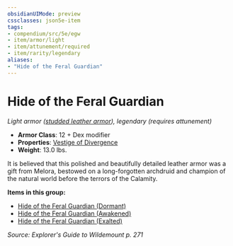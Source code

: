```yaml
---
obsidianUIMode: preview
cssclasses: json5e-item
tags:
- compendium/src/5e/egw
- item/armor/light
- item/attunement/required
- item/rarity/legendary
aliases: 
- "Hide of the Feral Guardian"
---
```

# Hide of the Feral Guardian
*Light armor ([studded leather armor](Mechanics/items/studded-leather-armor.md)), legendary (requires attunement)*  

- **Armor Class**: 12 + Dex modifier
- **Properties**: [Vestige of Divergence](Mechanics/Rules/item-properties.md#Vestige%20of%20Divergence)
- **Weight**: 13.0 lbs.

It is believed that this polished and beautifully detailed leather armor was a gift from Melora, bestowed on a long-forgotten archdruid and champion of the natural world before the terrors of the Calamity.

**Items in this group:**

- [Hide of the Feral Guardian (Dormant)](Mechanics/items/hide-of-the-feral-guardian-dormant-egw.md)
- [Hide of the Feral Guardian (Awakened)](Mechanics/items/hide-of-the-feral-guardian-awakened-egw.md)
- [Hide of the Feral Guardian (Exalted)](Mechanics/items/hide-of-the-feral-guardian-exalted-egw.md)

*Source: Explorer's Guide to Wildemount p. 271*